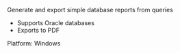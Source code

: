 Generate and export simple database reports from queries
- Supports Oracle databases
- Exports to PDF

Platform: Windows
